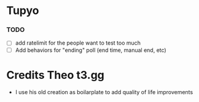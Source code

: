 # Tupyo

### TODO

- [ ] add ratelimit for the people want to test too much
- [ ] Add behaviors for "ending" poll (end time, manual end, etc)

# Credits Theo t3.gg

- I use his old creation as boilarplate to add quality of life improvements
